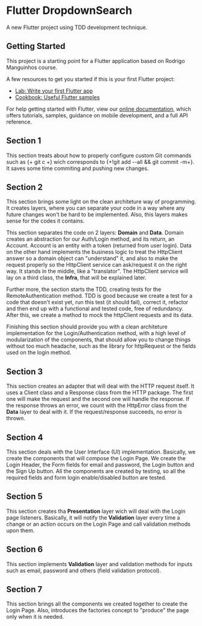 # Flutter DropdownSearch

A new Flutter project using TDD development technique.

## Getting Started

This project is a starting point for a Flutter application based on Rodrigo Manguinhos course.

A few resources to get you started if this is your first Flutter project:

- [Lab: Write your first Flutter app](https://flutter.dev/docs/get-started/codelab)
- [Cookbook: Useful Flutter samples](https://flutter.dev/docs/cookbook)

For help getting started with Flutter, view our
[online documentation](https://flutter.dev/docs), which offers tutorials,
samples, guidance on mobile development, and a full API reference.

## Section 1

This section treats about how to properly configure custom Git commands such as {+ git c +} wich corresponds to {+!git add --all && git commit -m+}. It saves some time commiting and pushing new changes.

## Section 2

This section brings some light on the clean architeture way of programming. It creates layers, where you can separate your code in a way where any future changes won't be hard to be implemented. Also, this layers makes sense for the codes it contains.

This section separates the code on 2 layers: **Domain** and **Data**. Domain creates an abstraction for our Auth/Login method, and its return, an Account. Account is an entity with a token (returned from user login). Data on the other hand implements the business logic to treat the HttpClient answer so a domain object can "understand" it, and also to make the request properly so the HttpClient service can ask/request it on the right way. It stands in the middle, like a "translator". The HttpClient service will lay on a third class, the **Infra**, that will be explained later.

Further more, the section starts the TDD, creating tests for the RemoteAuthentication method. TDD is good because we create a test for a code that doesn't exist yet, run this test (it should fail), correct it, refactor and then end up with a functional and tested code, free of redundancy. After this, we create a method to mock the httpClient requests and its data.

Finishing this section should provide you with a clean architeture implementation for the Login/Authentication method, with a high level of modularization of the components, that should allow you to change things without too much headache, such as the library for httpRequest or the fields used on the login method.

## Section 3

This section creates an adapter that will deal with the HTTP request itself. It uses a Client class and a Response class from the HTTP package. The first one will make the request and the second one will handle the response. If the response throws an error, we count with the HttpError class from the **Data** layer to deal with it. If the request/response succeeds, no error is thrown.

## Section 4

This section deals with the User Interface (UI) implementation. Basically, we create the components that will compose the Login Page. We create the Login Header, the Form fields for email and password, the Login button and the Sign Up button. All the components are created by testing, so all the required fields and form login enable/disabled button are tested.


## Section 5

This section creates tha **Presentation** layer wich will deal with the Login page listeners. Basically, it will notify the **Validation** layer every time a change or an action occurs on the Login Page and call validation methods upon them.

## Section 6

This section implements **Validation** layer and validation methods for inputs such as email, password and others (field validation protocol).

## Section 7

This section brings all the components we created together to create the Login Page. Also, introduces the factories concept to "produce" the page only when it is needed. 

